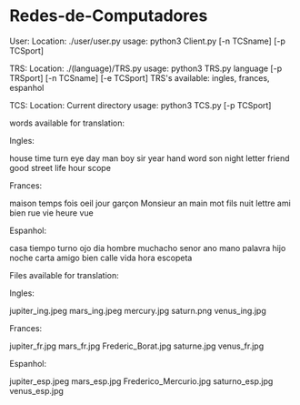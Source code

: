 # Redes-de-Computadores

User:
Location: ./user/user.py
usage: python3 Client.py [-n TCSname] [-p TCSport]

TRS:
Location: ./(language)/TRS.py
usage: python3 TRS.py language [-p TRSport] [-n TCSname] [-e TCSport]
TRS's available: ingles, frances, espanhol

TCS:
Location: Current directory
usage: python3 TCS.py [-p TCSport]

words available for translation:

Ingles:

house 
time 
turn 
eye 
day 
man 
boy 
sir 
year 
hand 
word 
son 
night 
letter 
friend 
good 
street 
life 
hour 
scope 


Frances:

maison 
temps 
fois 
oeil 
jour 
garçon 
Monsieur 
an 
main 
mot 
fils 
nuit 
lettre 
ami 
bien 
rue 
vie 
heure 
vue 


Espanhol:

casa 
tiempo 
turno 
ojo 
dia 
hombre 
muchacho 
senor 
ano 
mano 
palavra 
hijo 
noche 
carta 
amigo 
bien 
calle 
vida 
hora 
escopeta 


Files available for translation:

Ingles:

jupiter_ing.jpeg 
mars_ing.jpeg 
mercury.jpg 
saturn.png 
venus_ing.jpg 


Frances:

jupiter_fr.jpg 
mars_fr.jpg 
Frederic_Borat.jpg 
saturne.jpg 
venus_fr.jpg 



Espanhol:

jupiter_esp.jpeg 
mars_esp.jpg 
Frederico_Mercurio.jpg 
saturno_esp.jpg 
venus_esp.jpg 
